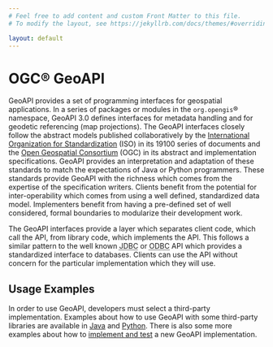 ```yaml
---
# Feel free to add content and custom Front Matter to this file.
# To modify the layout, see https://jekyllrb.com/docs/themes/#overriding-theme-defaults

layout: default
---
```


# OGC® GeoAPI

GeoAPI provides a set of programming interfaces for geospatial applications.
In a series of packages or modules in the `org.opengis`® namespace,
GeoAPI 3.0 defines interfaces for metadata handling
and for geodetic referencing (map projections).
The GeoAPI interfaces closely follow the abstract models published collaboratively by the
[International Organization for Standardization](https://www.isotc211.org/) (ISO) in its 19100 series of documents
and the [Open Geospatial Consortium](https://www.ogc.org/) (OGC) in its abstract and implementation specifications.
GeoAPI provides an interpretation and adaptation of these standards
to match the expectations of Java or Python programmers.
These standards provide GeoAPI with the richness which comes from the expertise of the specification writers.
Clients benefit from the potential for inter-operability which comes from using a well defined, standardized data model.
Implementers benefit from having a pre-defined set of well considered,
formal boundaries to modularize their development work.

The GeoAPI interfaces provide a layer which separates client code, which call the API,
from library code, which implements the API.
This follows a similar pattern to the well known
<abbr title="Java Database Connectivity">JDBC</abbr> or
<abbr title="Open Database Connectivity">ODBC</abbr> API
which provides a standardized interface to databases.
Clients can use the API without concern for the particular implementation which they will use.

## Usage Examples

In order to use GeoAPI, developers must select a third-party implementation.
Examples about how to use GeoAPI with some third-party libraries are available
in [Java](java/examples/index.html) and [Python](python/examples/index.html).
There is also some more examples about how to [implement and test](java/examples/index.html)
a new GeoAPI implementation.
